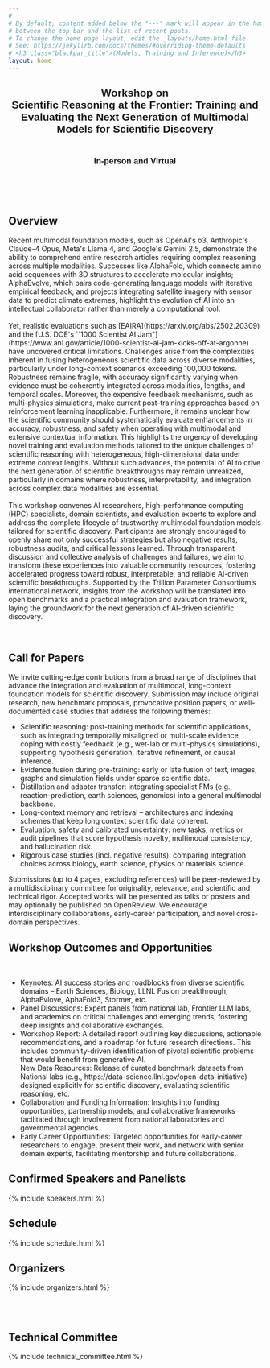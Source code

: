 ```yaml
---
#
# By default, content added below the "---" mark will appear in the home page
# between the top bar and the list of recent posts.
# To change the home page layout, edit the _layouts/home.html file.
# See: https://jekyllrb.com/docs/themes/#overriding-theme-defaults
# <h3 class="blackpar_title">(Models, Training and Inference)</h3>
layout: home
---
```

<div style="font-family: 'Source Sans Pro', sans-serif; background: url('/images/banner_no_text.png') no-repeat; background-size: cover; user-select: none;">
	<center>
		<h2 class="blackpar_title" >Workshop on<br>Scientific Reasoning at the Frontier: Training and Evaluating the Next Generation of Multimodal Models for Scientific Discovery</h2>
		<h3 class="blackpar_title"> <br> <b>In-person</b>  and <b>Virtual</b> </h3>
	</center>
</div>
<br>
<!-- <div class="alert alert-danger" role="alert">
	<center>
		<i class="bi bi-info-circle"></i>
		<br>
		<b>The latest version of the worshop (NeurIPS ENLSP 2024) is out, you can check it on the new <a href="https://neurips2024-enlsp.github.io/">website</a>.</b>
	</center>
</div> -->
<br>
<!-- <p>
The second version of the Efficient Natural Language and Speech Processing (ENLSP-II) workshop focuses on fundamental and challenging problems to make natural language and speech processing (especially pre-trained models) more efficient in terms of <b>Data, Model, Training, and Inference</b>. The workshop program offers an interactive platform for gathering different experts and talents from academia and industry through invited talks, panel discussion, paper submissions, reviews, interactive posters, oral presentations and a mentorship program. This will be a unique opportunity to address the efficiency issues of current models, build connections, exchange ideas and brainstorm solutions, and foster future collaborations. The topics of this workshop can be of interest for people working on general machine learning, deep learning, optimization, theory and NLP & Speech applications.
</p> -->

<br>

<!--
<div class="alert alert-danger" role="alert">
  <h4>Mentoring sessions announcement</h4>
  <p>
  The deadline for submitting papers to our second version of the Efficient Natural Language and Speech Processing (ENLSP-II) workshop is 25th of September. For that we will be scheduling two mentioring online sessions to answer your questions. Please join us:
  <br>
  <ul>
	<li>Tuesday the 6th of September 2022 from 10PM to 11PM (UTC-04:00)</li>
	<li>Wednesday the 7th of September 2022 from 9AM to 10AM (UTC-04:00)</li>
	<li>Tuesday the 13th of September 2022 from 10PM to 11PM (UTC-04:00): <a href="https://welink.zhumu.com/j/134854021">link</a></li>
	<li>Wednesday the 14th of September 2022 from 9AM to 10AM (UTC-04:00): <a href="https://welink.zhumu.com/j/130263276">link</a></li>
  </ul>
  </p>
</div>

<br>
-->

<h2 class="blackpar_title" id="overview">Overview</h2>
<p>
Recent multimodal foundation models, such as OpenAI's o3, Anthropic's Claude-4 Opus, Meta's Llama 4, and Google's Gemini 2.5, demonstrate the ability to comprehend entire research articles requiring complex reasoning across multiple modalities. Successes like AlphaFold, which connects amino acid sequences with 3D structures to accelerate molecular insights; AlphaEvolve, which pairs code-generating language models with iterative empirical feedback; and projects integrating satellite imagery with sensor data to predict climate extremes, highlight the evolution of AI into an intellectual collaborator rather than merely a computational tool.
<br><br>
Yet, realistic evaluations such as [EAIRA](https://arxiv.org/abs/2502.20309) and the [U.S. DOE's ``1000 Scientist AI Jam"](https://www.anl.gov/article/1000-scientist-ai-jam-kicks-off-at-argonne) have uncovered critical limitations. Challenges arise from the complexities inherent in fusing heterogeneous scientific data across diverse modalities, particularly under long-context scenarios exceeding 100,000 tokens. Robustness remains fragile, with accuracy significantly varying when evidence must be coherently integrated across modalities, lengths, and temporal scales. Moreover, the expensive feedback mechanisms, such as multi-physics simulations, make current post-training approaches based on reinforcement learning inapplicable. Furthermore, it remains unclear how the scientific community should systematically evaluate enhancements in accuracy, robustness, and safety when operating with multimodal and extensive contextual information.
This highlights the urgency of developing novel training and evaluation methods tailored to the unique challenges of scientific reasoning with heterogeneous, high-dimensional data under extreme context lengths. Without such advances, the potential of AI to drive the next generation of scientific breakthroughs may remain unrealized, particularly in domains where robustness, interpretability, and integration across complex data modalities are essential.
<br><br>
This workshop convenes AI researchers, high-performance computing (HPC) specialists, domain scientists, and evaluation experts to explore and address the complete lifecycle of trustworthy multimodal foundation models tailored for scientific discovery. Participants are strongly encouraged to openly share not only successful strategies but also negative results, robustness audits, and critical lessons learned. Through transparent discussion and collective analysis of challenges and failures, we aim to transform these experiences into valuable community resources, fostering accelerated progress toward robust, interpretable, and reliable AI-driven scientific breakthroughs. Supported by the Trillion Parameter Consortium’s international network, insights from the workshop will be translated into open benchmarks and a practical integration and evaluation framework, laying the groundwork for the next generation of AI-driven scientific discovery.
</p>
<br>
<!-- Call for Papers -->
<h2 class="blackpar_title" id="call_for_papers">Call for Papers</h2>
We invite cutting-edge contributions from a broad range of disciplines that advance the integration and evaluation of multimodal, long-context foundation models for scientific discovery. Submission may include original research, new benchmark proposals, provocative position papers, or well-documented case studies that address the following themes:
<br>
<ul>
	<li>Scientific reasoning: post-training methods for scientific applications, such as integrating temporally misaligned or multi-scale evidence, coping with costly feedback (e.g., wet-lab or multi-physics simulations), supporting hypothesis generation, iterative refinement, or causal inference.</li>
    <li>Evidence fusion during pre-training: early or late fusion of text, images, graphs and simulation fields under sparse scientific data.</li>
	<li>Distillation and adapter transfer: integrating specialist FMs (e.g., reaction-prediction, earth sciences, genomics) into a general multimodal backbone.</li>
	<li>Long-context memory and retrieval – architectures and indexing schemes that keep long context scientific data coherent.</li>
	<li>Evaluation, safety and calibrated uncertainty: new tasks, metrics or audit pipelines that score hypothesis novelty, multimodal consistency, and hallucination risk.</li>
	<li>Rigorous case studies (incl. negative results): comparing integration choices across biology, earth science, physics or materials science.</li>
</ul>

Submissions (up to 4 pages, excluding references) will be peer-reviewed by a multidisciplinary committee for originality, relevance, and scientific and technical rigor. Accepted works will be presented as talks or posters and may optionally be published on OpenReview. We encourage interdisciplinary collaborations, early-career participation, and novel cross-domain perspectives.
<br>
<!-- Outcomes -->
<h2 class="blackpar_title" id="outcomes">Workshop Outcomes and Opportunities</h2>
<br>
<ul>
	<li> Keynotes: AI success stories and roadblocks from diverse scientific domains – Earth Sciences, Biology, LLNL Fusion breakthrough, AlphaEvlove, AphaFold3, Stormer, etc.</li>
	<li> Panel Discussions: Expert panels from national lab, Frontier LLM labs, and academics on critical challenges and emerging trends, fostering deep insights and collaborative exchanges.</li>
    <li> Workshop Report: A detailed report outlining key discussions, actionable recommendations, and a roadmap for future research directions. This includes community-driven identification of pivotal scientific problems that would benefit from generative AI.</li>
	New Data Resources: Release of curated benchmark datasets from National labs (e.g., https://data-science.llnl.gov/open-data-initiative) designed explicitly for scientific discovery, evaluating scientific reasoning, etc.</li>
	<li> Collaboration and Funding Information: Insights into funding opportunities, partnership models, and collaborative frameworks facilitated through involvement from national laboratories and governmental agencies.</li>
	<li> Early Career Opportunities: Targeted opportunities for early-career researchers to engage, present their work, and network with senior domain experts, facilitating mentorship and future collaborations.</li>
</ul>
<!--Confirmed Speakers-->
<h2 class="blackpar_title" id="speakers">Confirmed Speakers and Panelists</h2>
<p>
{% include speakers.html %}
</p>


<!-- <h2 class="blackpar_title" id="speakers">Industrial Panelists</h2>
<p>
{% include panelists.html %}
</p> -->

<!-- Schedule -->
<h2 class="blackpar_title" id="schedule">Schedule</h2>
<p>
{% include schedule.html %}
</p>

<!-- Organizers -->
<h2 class="blackpar_title" id="organizers">Organizers</h2>
<p>
{% include organizers.html %}
</p>

<!-- <h2 class="blackpar_title" id="Organizers">Volunteers</h2>
<div class="row_perso">
	<div class="card_perso column_perso justify-content-center" style="margin-left:24%;">
	  <img src="/images/khalil_bibi.png" alt="Khalil Bibi" class="img_card_perso">
	  <div class="container_perso" >
		<center>
		<h6>
			<b>Khalil Bibi</b>
			<br>
			Huawei Noah's Ark Lab
		</h6>
		</center>
	  </div>
	</div>
	<div class="card_perso column_perso">
	  <img src="/images/Soheila.png" alt="Soheila Samiee" class="img_card_perso">
	  <div class="container_perso">
		<center>
		<h6>
			<b>Soheila Samiee</b>
			<br>
			BASF
		</h6>
		</center>
	  </div>
	</div>
</div> -->


<br><br>

<!-- Technical Committee -->
<h2 class="blackpar_title" id="technical_committee">Technical Committee</h2>
<p>
{% include technical_committee.html %}
</p>
<br><br>

<!-- <h2 class="blackpar_title">Platinium Sponsor</h2>
<div class="row">
	<div class="col">
		<center>
			<img src="/images/huawei_logo.png">
		</center>
	</div>
	<div class="col">
		<center>
			<img src="/images/noahs_ark_lab_logo.png" width="250px">
		</center>
	</div>
</div>

<h2 class="blackpar_title">Gold Sponsor</h2>
<div class="row">
	<div class="col">
		<center>
			<img src="/images/BASF_logo.png" width="250px">
		</center>
	</div>
	<div class="col">
		<center>
			<img src="/images/rbc_logo.svg" width="250px">
		</center>
	</div>
</div> -->
